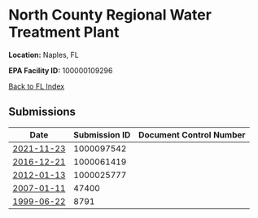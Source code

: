 # North County Regional Water Treatment Plant

**Location:** Naples, FL

**EPA Facility ID:** 100000109296

[Back to FL Index](../../index.md)

## Submissions

| Date | Submission ID | Document Control Number |
|------|--------------|-------------------------|
| [2021-11-23](submissions/1000097542.md) | 1000097542 |  |
| [2016-12-21](submissions/1000061419.md) | 1000061419 |  |
| [2012-01-13](submissions/1000025777.md) | 1000025777 |  |
| [2007-01-11](submissions/47400.md) | 47400 |  |
| [1999-06-22](submissions/8791.md) | 8791 |  |
